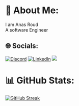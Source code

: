 # 💫 About Me:
I am Anas Roud<br>A software Engineer


## 🌐 Socials:
[![Discord](https://img.shields.io/badge/Discord-%237289DA.svg?logo=discord&logoColor=white)](https://discord.gg/thefrenchystar) [![LinkedIn](https://img.shields.io/badge/LinkedIn-%230077B5.svg?logo=linkedin&logoColor=white)](https://www.linkedin.com/in/anas-roud-15322b19a/) 
![](https://komarev.com/ghpvc/?username=anasroud)

# 📊 GitHub Stats:
[![GitHub Streak](https://github-readme-streak-stats.herokuapp.com?user=anasroud&theme=ayu-mirage&hide_border=true&border_radius=12&date_format=M%20j%5B%2C%20Y%5D&mode=weekly)](https://git.io/streak-stats) 
